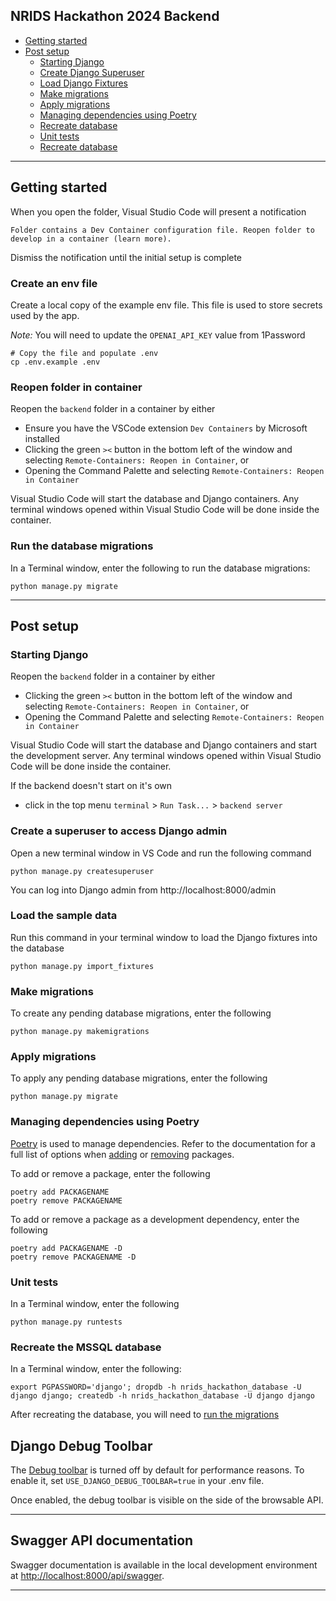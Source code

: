 ## NRIDS Hackathon 2024 Backend

- [Getting started](#gettingstarted)
- [Post setup](#postsetup)
  - [Starting Django](#postsetup-starting-django)
  - [Create Django Superuser](#postsetup-create-superuser)
  - [Load Django Fixtures](#postsetup-load-fixtures)
  - [Make migrations](#postsetup-make-migrations)
  - [Apply migrations](#postsetup-apply-migrations)
  - [Managing dependencies using Poetry](#postsetup-dependencies)
  - [Recreate database](#postsetup-recreate-database)
  - [Unit tests](#postsetup-unit-tests)
  - [Recreate database](#postsetup-recreate-database)

---

## <a name="gettingstarted"></a>Getting started

When you open the folder, Visual Studio Code will present a notification

```
Folder contains a Dev Container configuration file. Reopen folder to develop in a container (learn more).
```

Dismiss the notification until the initial setup is complete

### <a name="gettingstarted-create-envfile"></a>Create an env file

Create a local copy of the example env file. This file is used to store secrets used by the
app.

*Note:* You will need to update the `OPENAI_API_KEY` value from 1Password

```
# Copy the file and populate .env
cp .env.example .env
```

### <a name="gettingstarted-reopen-in-container"></a>Reopen folder in container

Reopen the `backend` folder in a container by either

- Ensure you have the VSCode extension `Dev Containers` by Microsoft installed
- Clicking the green `><` button in the bottom left of the window and selecting `Remote-Containers: Reopen in Container`, or
- Opening the Command Palette and selecting `Remote-Containers: Reopen in Container`

Visual Studio Code will start the database and Django containers. Any terminal windows opened within Visual Studio Code will be done inside the container.

### <a name="gettingstarted-run-migrations"></a>Run the database migrations

In a Terminal window, enter the following to run the database migrations:

```
python manage.py migrate
```
---

## <a name="postsetup"></a>Post setup

### <a name="postsetup-starting-django"></a>Starting Django

Reopen the `backend` folder in a container by either

- Clicking the green `><` button in the bottom left of the window and selecting `Remote-Containers: Reopen in Container`, or
- Opening the Command Palette and selecting `Remote-Containers: Reopen in Container`

Visual Studio Code will start the database and Django containers and start the development server. Any terminal windows opened within Visual Studio Code will be done inside the container.

If the backend doesn't start on it's own
- click in the top menu `terminal` > `Run Task...` > `backend server`

### <a name="postsetup-create-superuser"></a>Create a superuser to access Django admin

Open a new terminal window in VS Code and run the following command
```
python manage.py createsuperuser
```
You can log into Django admin from http://localhost:8000/admin

### <a name="postsetup-load-fixtures"></a>Load the sample data

Run this command in your terminal window to load the Django fixtures into the database
```
python manage.py import_fixtures
```

### <a name="postsetup-make-migrations"></a>Make migrations

To create any pending database migrations, enter the following

```
python manage.py makemigrations
```

### <a name="postsetup-apply-migrations"></a>Apply migrations

To apply any pending database migrations, enter the following

```
python manage.py migrate
```

### <a name="postsetup-dependencies"></a>Managing dependencies using Poetry

[Poetry](https://python-poetry.org) is used to manage dependencies. Refer to the documentation for a full list of options when [adding](https://python-poetry.org/docs/cli/#add) or [removing](https://python-poetry.org/docs/cli/#remove) packages.

To add or remove a package, enter the following

```
poetry add PACKAGENAME
poetry remove PACKAGENAME
```

To add or remove a package as a development dependency, enter the following

```
poetry add PACKAGENAME -D
poetry remove PACKAGENAME -D
```

### <a name="postsetup-unit-tests"></a>Unit tests

In a Terminal window, enter the following

```
python manage.py runtests
```

### <a name="postsetup-recreate-database"></a>Recreate the MSSQL database

In a Terminal window, enter the following:

```
export PGPASSWORD='django'; dropdb -h nrids_hackathon_database -U django django; createdb -h nrids_hackathon_database -U django django

```

After recreating the database, you will need to [run the migrations](#gettingstarted-run-migrations)


## <a name="postsetup-django-debug-toolbar"></a>Django Debug Toolbar

The [Debug toolbar](https://github.com/jazzband/django-debug-toolbar/) is turned off by default
for performance reasons. To enable it, set `USE_DJANGO_DEBUG_TOOLBAR=true` in your .env file.

Once enabled, the debug toolbar is visible on the side of the browsable API.

---

## <a name="postsetup-swagger"></a>Swagger API documentation

Swagger documentation is available in the local development environment at [http://localhost:8000/api/swagger](http://localhost:8000/api/swagger).

---

